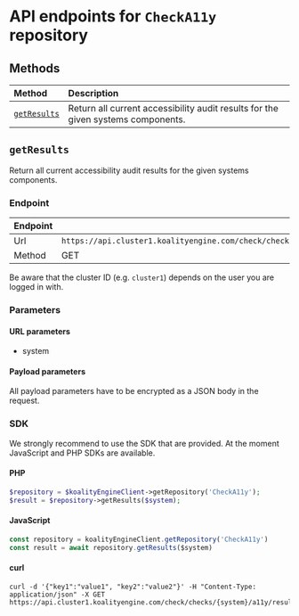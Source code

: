 # API endpoints for `CheckA11y` repository

## Methods

| Method                                        | Description                                                            |
|:----------------------------------------------|:-----------------------------------------------------------------------|
| [`getResults`](#getresults) | Return all current accessibility audit results for the given systems components. |


## `getResults`

Return all current accessibility audit results for the given systems components.

### Endpoint
| Endpoint |                                                                       |
|:---------|:----------------------------------------------------------------------|
| Url      | ```https://api.cluster1.koalityengine.com/check/checks/{system}/a11y/results```|
| Method   | GET                                      |

Be aware that the cluster ID (e.g. `cluster1`) depends on the user you are logged in with.

### Parameters

#### URL parameters
 - system

#### Payload parameters

All payload parameters have to be encrypted as a JSON body in the request.


### SDK

We strongly recommend to use the SDK that are provided. At the moment JavaScript and PHP SDKs are available.

#### PHP
```php
$repository = $koalityEngineClient->getRepository('CheckA11y');
$result = $repository->getResults($system);
```

#### JavaScript

```javascript
const repository = koalityEngineClient.getRepository('CheckA11y')
const result = await repository.getResults($system)
```

#### curl

```shell
curl -d '{"key1":"value1", "key2":"value2"}' -H "Content-Type: application/json" -X GET https://api.cluster1.koalityengine.com/check/checks/{system}/a11y/results
```

